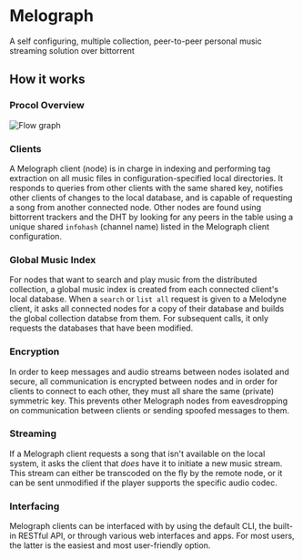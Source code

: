 # Melograph
A self configuring, multiple collection, peer-to-peer personal music streaming solution over bittorrent

## How it works

### Procol Overview
![Flow graph](https://i.imgur.com/FSsGDUK.png)

### Clients
A Melograph client (node) is in charge in indexing and performing tag extraction on all music files in configuration-specified local directories.
It responds to queries from other clients with the same shared key, notifies other clients of changes to the local database, and is capable of
requesting a song from another connected node. Other nodes are found using bittorrent trackers and the DHT by looking for any peers in the table
using a unique shared `infohash` (channel name) listed in the Melograph client configuration.

### Global Music Index
For nodes that want to search and play music from the distributed collection, a global music index is created from each connected client's local
database. When a `search` or `list all` request is given to a Melodyne client, it asks all connected nodes for a copy of their database and builds
the global collection databse from them. For subsequent calls, it only requests the databases that have been modified.

### Encryption
In order to keep messages and audio streams between nodes isolated and secure, all communication is encrypted between nodes and in order for clients
to connect to each other, they must all share the same (private) symmetric key. This prevents other Melograph nodes from eavesdropping on
communication between clients or sending spoofed messages to them.

### Streaming
If a Melograph client requests a song that isn't available on the local system, it asks the client that _does_ have it to initiate a new music stream.
This stream can either be transcoded on the fly by the remote node, or it can be sent unmodified if the player supports the specific audio codec.

### Interfacing
Melograph clients can be interfaced with by using the default CLI, the built-in RESTful API, or through various web interfaces and apps. For most
users, the latter is the easiest and most user-friendly option.

